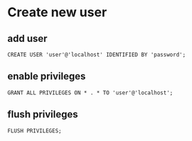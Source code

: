 # Create new user
## add user
```shell
CREATE USER 'user'@'localhost' IDENTIFIED BY 'password';
```

## enable privileges
```shell
GRANT ALL PRIVILEGES ON * . * TO 'user'@'localhost';
```

## flush privileges
```shell
FLUSH PRIVILEGES;
```

